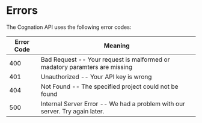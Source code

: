 # Errors

The Cognation API uses the following error codes:


Error Code | Meaning
---------- | -------
400 | Bad Request -- Your request is malformed or madatory paramters are missing
401 | Unauthorized -- Your API key is wrong
404 | Not Found -- The specified project could not be found
500 | Internal Server Error -- We had a problem with our server. Try again later.
